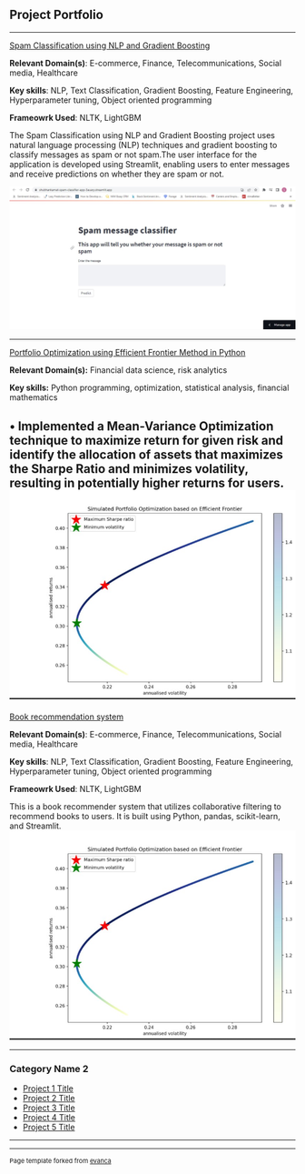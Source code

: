 ## Project Portfolio

---
[Spam Classification using NLP and Gradient Boosting ](https://shubhankamat-spam-classifier-app-3auary.streamlit.app/)

**Relevant Domain(s)**: E-commerce, Finance, Telecommunications, Social media, Healthcare

**Key skills**: NLP, Text Classification, Gradient Boosting, Feature Engineering, Hyperparameter tuning, Object oriented programming

**Frameowrk Used**: NLTK, LightGBM

The Spam Classification using NLP and Gradient Boosting project uses natural language processing (NLP) techniques and gradient boosting to classify messages as spam or not spam.The user interface for the application is developed using Streamlit, enabling users to enter messages and receive predictions on whether they are spam or not.

<img src="images/2a.jpg?raw=true"/>


---
[Portfolio Optimization using Efficient Frontier Method in Python ](https://shubhankamat-efficientfrontieroptimisation-app-it39lm.streamlit.app/)

**Relevant Domain(s):** Financial data science, risk analytics

**Key skills:** Python programming, optimization, statistical analysis, financial mathematics 

•	Implemented a Mean-Variance Optimization technique to maximize return for given risk and identify the allocation of assets that maximizes the Sharpe Ratio and minimizes volatility, resulting in potentially higher returns for users.
<img src="images/1C.jpg?raw=true"/>
---
[Book recommendation system  ](https://shubhankamat-bookrecommender-app-3pz089.streamlit.app/)

**Relevant Domain(s)**: E-commerce, Finance, Telecommunications, Social media, Healthcare

**Key skills**: NLP, Text Classification, Gradient Boosting, Feature Engineering, Hyperparameter tuning, Object oriented programming

**Frameowrk Used**: NLTK, LightGBM

This is a book recommender system that utilizes collaborative filtering to recommend books to users. It is built using Python, pandas, scikit-learn, and Streamlit.
<img src="images/1C.jpg?raw=true"/>

---

### Category Name 2

- [Project 1 Title](http://example.com/)
- [Project 2 Title](http://example.com/)
- [Project 3 Title](http://example.com/)
- [Project 4 Title](http://example.com/)
- [Project 5 Title](http://example.com/)

---




---
<p style="font-size:11px">Page template forked from <a href="https://github.com/evanca/quick-portfolio">evanca</a></p>
<!-- Remove above link if you don't want to attibute -->
